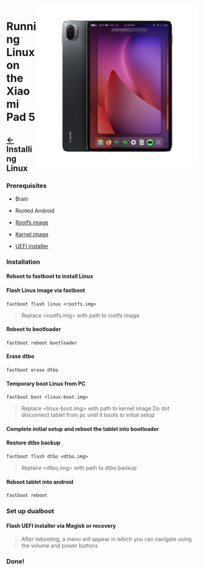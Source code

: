 <img align="right" src="../../assets/nabu.png" width="425" alt="Linux Running On A Xiaomi Pad 5">

# Running Linux on the Xiaomi Pad 5

## [←](prepare-en.md) Installing Linux

### Prerequisites
- Brain
  
- Rooted Android
  
- [Rootfs image](./distros-en.md)

- [Kernel image](https://timoxa0.su/share/nabu/images/v1/linux-6.1.10-nabu-gc033672c6f54.boot.img)

- [UEFI installer](https://timoxa0.su/share/nabu/manual/uefi-installer-nabu.zip)

### Installation

#### Reboot to fastboot to install Linux

#### Flash Linux image via fastboot
```
fastboot flash linux <rootfs.img>
```
> Replace <rootfs.img> with path to rootfs image

#### Reboot to bootloader
```
fastboot reboot bootloader
```

#### Erase dtbo
```
fastboot erase dtbo
```

#### Temporary boot Linux from PC
```
fastboot boot <linux-boot.img>
```
> Replace <linux-boot.img> with path to kernel image
> Do dot disconnect tablet from pc until it boots to initial setup

#### Complete initial setup and reboot the tablet into bootloader

#### Restore dtbo backup
```
fastboot flash dtbo <dtbo.img>
```
> Replace <dtbo.img> with path to dtbo backup

#### Reboot tablet into android
```sh
fastboot reboot
```

### Set up dualboot

#### Flash UEFI installer via Magisk or recovery
> After rebooting, a menu will appear in which you can navigate using the volume and power buttons

### Done!

